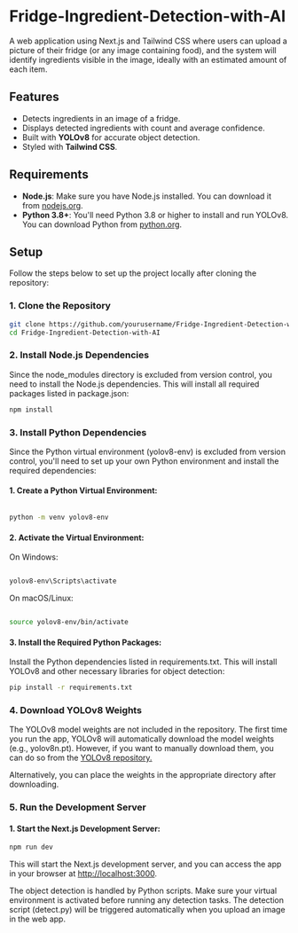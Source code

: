 # Fridge-Ingredient-Detection-with-AI
A web application using Next.js and Tailwind CSS where users can upload a picture of their fridge (or any image containing food), and the system will identify ingredients visible in the image, ideally with an estimated amount of each item.

## Features

- Detects ingredients in an image of a fridge.
- Displays detected ingredients with count and average confidence.
- Built with **YOLOv8** for accurate object detection.
- Styled with **Tailwind CSS**.

## Requirements

- **Node.js**: Make sure you have Node.js installed. You can download it from [nodejs.org](https://nodejs.org/).
- **Python 3.8+**: You'll need Python 3.8 or higher to install and run YOLOv8. You can download Python from [python.org](https://www.python.org/).

## Setup

Follow the steps below to set up the project locally after cloning the repository:

### 1. Clone the Repository

```bash
git clone https://github.com/yourusername/Fridge-Ingredient-Detection-with-AI.git
cd Fridge-Ingredient-Detection-with-AI
```

### 2. Install Node.js Dependencies

Since the node_modules directory is excluded from version control, you need to install the Node.js dependencies. This will install all required packages listed in package.json:

```bash
npm install
```

### 3. Install Python Dependencies

Since the Python virtual environment (yolov8-env) is excluded from version control, you'll need to set up your own Python environment and install the required dependencies:

#### 1. Create a Python Virtual Environment:

```bash

python -m venv yolov8-env

```

#### 2. Activate the Virtual Environment:

On Windows:

```bash

yolov8-env\Scripts\activate
```

On macOS/Linux:

```bash

source yolov8-env/bin/activate
```

#### 3. Install the Required Python Packages:

Install the Python dependencies listed in requirements.txt. This will install YOLOv8 and other necessary libraries for object detection:

```bash
pip install -r requirements.txt
```

### 4. Download YOLOv8 Weights

The YOLOv8 model weights are not included in the repository. The first time you run the app, YOLOv8 will automatically download the model weights (e.g., yolov8n.pt). However, if you want to manually download them, you can do so from the [YOLOv8 repository.](https://github.com/ultralytics/ultralytics)

Alternatively, you can place the weights in the appropriate directory after downloading.

### 5. Run the Development Server

#### 1. Start the Next.js Development Server:

```bash
npm run dev
```
This will start the Next.js development server, and you can access the app in your browser at [http://localhost:3000](http://localhost:3000).

The object detection is handled by Python scripts. Make sure your virtual environment is activated before running any detection tasks. The detection script (detect.py) will be triggered automatically when you upload an image in the web app.




